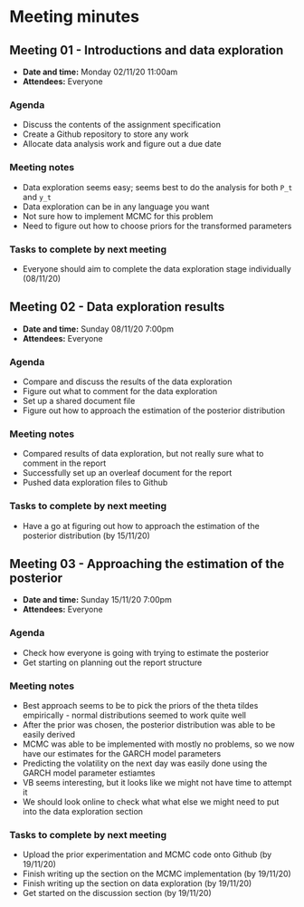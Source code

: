 
# Meeting minutes

## Meeting 01 - Introductions and data exploration

- **Date and time:** Monday 02/11/20 11:00am
- **Attendees:** Everyone

### Agenda

- Discuss the contents of the assignment specification
- Create a Github repository to store any work
- Allocate data analysis work and figure out a due date

### Meeting notes

- Data exploration seems easy; seems best to do the analysis for both `P_t` and `y_t`
- Data exploration can be in any language you want
- Not sure how to implement MCMC for this problem
- Need to figure out how to choose priors for the transformed parameters

### Tasks to complete by next meeting

- Everyone should aim to complete the data exploration stage individually (08/11/20)

## Meeting 02 - Data exploration results

- **Date and time:** Sunday 08/11/20 7:00pm
- **Attendees:** Everyone

### Agenda

- Compare and discuss the results of the data exploration
- Figure out what to comment for the data exploration
- Set up a shared document file
- Figure out how to approach the estimation of the posterior distribution

### Meeting notes

- Compared results of data exploration, but not really sure what to comment in the report
- Successfully set up an overleaf document for the report
- Pushed data exploration files to Github

### Tasks to complete by next meeting

- Have a go at figuring out how to approach the estimation of the posterior distribution (by 15/11/20)

## Meeting 03 - Approaching the estimation of the posterior

- **Date and time:** Sunday 15/11/20 7:00pm
- **Attendees:** Everyone

### Agenda

- Check how everyone is going with trying to estimate the posterior
- Get starting on planning out the report structure

### Meeting notes

- Best approach seems to be to pick the priors of the theta tildes empirically - normal distributions seemed to work quite well
- After the prior was chosen, the posterior distribution was able to be easily derived
- MCMC was able to be implemented with mostly no problems, so we now have our estimates for the GARCH model parameters
- Predicting the volatility on the next day was easily done using the GARCH model parameter estiamtes
- VB seems interesting, but it looks like we might not have time to attempt it
- We should look online to check what what else we might need to put into the data exploration section

### Tasks to complete by next meeting

- Upload the prior experimentation and MCMC code onto Github (by 19/11/20)
- Finish writing up the section on the MCMC implementation (by 19/11/20)
- Finish writing up the section on data exploration (by 19/11/20)
- Get started on the discussion section (by 19/11/20)
